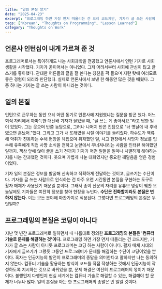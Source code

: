 ```yaml
---
title: "일의 본질 알기"
date: "2025-04-23"
excerpt: "프로그래밍 하면 가장 먼저 떠올리는 건 으레 코드지만, 기자가 글 쓰는 사람이 아니듯 프로그래머는 코딩 하는 사람이 아니다."
tags: ["Korean", "Thoughts on Programming", "Lesson Learned"]
category: "Thoughts on Work"
---
```


## 언론사 인턴십이 내게 가르쳐 준 것

프로그래머로서는 특이하게도 나는 사회과학을 전공했고 언론사에서 인턴 기자로 사회 생활을 시작했다. 기자가 꿈이어서는 아니었다. 그저 어려서부터 사회에 관심이 많고 글쓰기를 좋아했다. 관대한 어른들의 글을 잘 쓴다는 칭찬을 퍽 들으며 자란 탓에 여러모로 좋은 경험이 되리라 판단했다. 실제로 언론사에서 보낸 한 해동안 많은 것을 배웠다. 그 중 하나는 기자는 글 쓰는 사람이 아니라는 것이다.

## 일의 본질

인턴으로 근무하는 동안 으레 어떤 동기로 언론사에 지원했냐는 질문을 받곤 했다. 어느 회식 자리에서 까마득한 대선배 기자가 물었을 때, "글 쓰는 게 좋아서요."라고 답한 일이 있었다. 그는 웃으며 반쯤 농담으로, 그러나 나머지 반은 진담으로 "너 옛날에 내 후배였으면 혼났어."했다. 그리고 그가 내 또래였을 시절 이야기를 들려줬다. 하수도가 역류해 악취가 진동하는 수해 현장을 헤집으며 취재했던 일, 사고 현장에서 사망자 정보를 입수해 유족에게 직접 사망 소식을 전하고 눈앞에서 무너져내리는 사람을 인터뷰 해야했던 일까지. 책상 앞에 앉아 글을 쓰기 전까지 기자가 어떤 일들을 얼마나 치열하게 해야하는지를 나는 간과했던 것이다. 웃으며 가볍게 나눈 대화였지만 중요한 깨달음을 얻은 경험이었다.

기자 일의 본질은 정보를 발굴해 신속하고 적확하게 전달하는 것이고, 글쓰기는 수단이다. 기자를 글 쓰는 사람으로 인식하는 건 아주 오랜 시간동안 본질을 구현하는 도구로 활자 매체가 사용됐기 때문일 뿐이다. 그래서 종이 신문의 자리를 유튜브 영상이 꿰찬 오늘날에도 기자들은 여전히 정보를 찾아 현장을 누빈다. **수단은 진화할지라도 본질은 변하지 않는다.** 이는 모든 분야에 마찬가지로 적용된다. 그렇다면 프로그래밍의 본질은 무엇일까?

## 프로그래밍의 본질은 코딩이 아니다

지난 몇 년간 프로그래머로 일하면서 내 나름대로 정의한 **프로그래밍의 본질은 '컴퓨터 기술로 문제를 해결하는 것'이다.** 프로그래밍 하면 가장 먼저 떠올리는 건 코드지만, 기자가 글 쓰는 사람이 아니듯 프로그래머는 코딩 하는 사람이 아니다. 활자 매체 시대의 기자에게 글쓰기가 그랬듯 그동안 프로그래머가 문제를 해결하는 수단이 코딩이었을 뿐이다. 혹자는 인공지능의 발전이 프로그래머의 종말을 의미한다고 말하지만 나는 동의하지 않는다. 컴퓨터 기술을 활용하는 방식이 코드를 직접 작성하는 것에서 인공지능이 작성하도록 지시하는 것으로 바뀌었을 뿐, 문제 해결은 여전히 프로그래머의 몫이기 때문이다. 불행인지 다행인지 현실 세계에는 컴퓨터 기술로 해결할 수 있는, 해결해야 할 문제가 너무나 많다. 일의 본질을 아는 한 프로그래머의 종말은 먼 일일 것이다.

